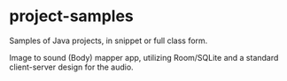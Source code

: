 # project-samples
Samples of Java projects, in snippet or full class form.

Image to sound (Body) mapper app, utilizing Room/SQLite and a standard client-server design for the audio.
